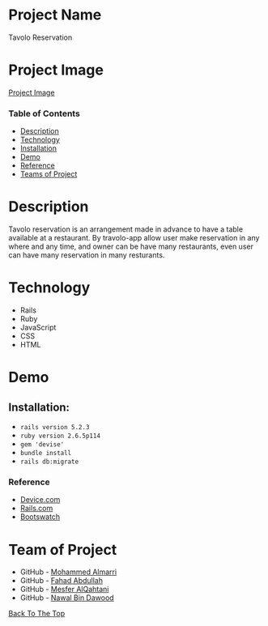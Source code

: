 
# Project Name
Tavolo Reservation

# Project Image
[Project Image]()

### Table of Contents
- [Description](#description)
- [Technology](#technology)
- [Installation](#installation)
- [Demo](https://tawla.herokuapp.com/)
- [Reference](#reference)
- [Teams of Project](#teams-of-project)

# Description
Tavolo reservation is an arrangement made in advance to have a table available at a restaurant. By travolo-app allow user make reservation in any where and any time, and owner can be have many restaurants, even user can have many reservation in many resturants.

# Technology
- Rails
- Ruby
- JavaScript
- CSS
- HTML


# Demo

## Installation:
- `rails version 5.2.3 `
- `ruby version 2.6.5p114`
- `gem 'devise'`
- `bundle install`
- `rails db:migrate`

### Reference
- [Device.com](https://github.com/plataformatec/devise)
- [Rails.com](https://guides.rubyonrails.org/v5.2/)
- [Bootswatch](https://bootswatch.com/)


# Team of Project

- GitHub - [Mohammed Almarri](https://github.com/almarrim)
- GitHub - [Fahad Abdullah](https://github.com/fahadaldawish)
- GitHub - [Mesfer AlQahtani](https://github.com/MNQ249)
- GitHub - [Nawal Bin Dawood](https://github.com/nawaldee21)

[Back To The Top](#Project-Name)
